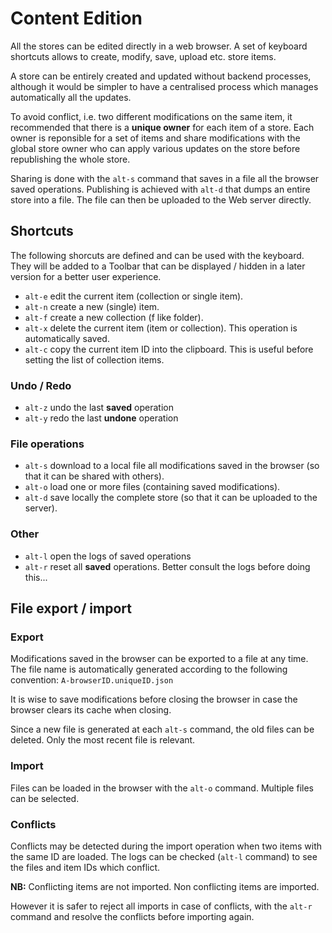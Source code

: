 # Content Edition

All the stores can be edited directly in a web browser. A set of keyboard shortcuts allows to create, modify, save, upload etc. store items.

A store can be entirely created and updated without backend processes, although it would be simpler to have a centralised process which manages automatically all the updates.

To avoid conflict, i.e. two different modifications on the same item, it recommended that there is a **unique owner** for each item of a store. Each owner is reponsible for a set of items and share modifications with the global store owner who can apply various updates on the store before republishing the whole store. 

Sharing is done with the `alt-s` command that saves in a file all the browser saved operations.
Publishing is achieved with `alt-d` that dumps an entire store into a file. The file can then be uploaded to the Web server directly.

## Shortcuts

The following shorcuts are defined and can be used with the keyboard. They will be added to a Toolbar that can be displayed / hidden in a later version for a better user experience.

* `alt-e` edit the current item (collection or single item).
* `alt-n` create a new (single) item.
* `alt-f` create a new collection (f like folder).
* `alt-x` delete the current item (item or collection). This operation is automatically saved.
* `alt-c` copy the current item ID into the clipboard. This is useful before setting the list of collection items.

### Undo / Redo
* `alt-z` undo the last **saved** operation 
* `alt-y` redo the last **undone** operation 

### File operations
* `alt-s` download to a local file all modifications saved in the browser (so that it can be shared with others).
* `alt-o` load one or more files (containing saved modifications).
* `alt-d` save locally the complete store (so that it can be uploaded to the server).

### Other
* `alt-l` open the logs of saved operations
* `alt-r` reset all **saved** operations. Better consult the logs before doing this...
 
## File export / import

### Export
Modifications saved in the browser can be exported to a file at any time. The file name is automatically generated according to the following convention: `A-browserID.uniqueID.json`

It is wise to save modifications before closing the browser in case the browser clears its cache when closing.

Since a new file is generated at each `alt-s` command, the old files can be deleted. Only the most recent file is relevant.

### Import
Files can be loaded in the browser with the `alt-o` command. Multiple files can be selected.

### Conflicts
Conflicts may be detected during the import operation when two items with the same ID are loaded. The logs can be checked (`alt-l` command) to see the files and item IDs which conflict. 

**NB:** Conflicting items are not imported.
Non conflicting items are imported.

However it is safer to reject all imports in case of conflicts, with the `alt-r` command and resolve the conflicts before importing again.




